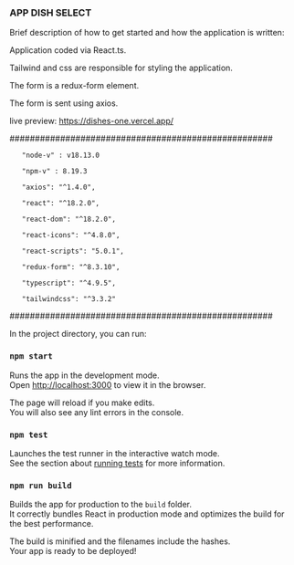 
### APP DISH SELECT

Brief description of how to get started and how the application is written: 

Application coded via React.ts. 

Tailwind and css are responsible for styling the application. 

The form is a redux-form element. 

The form is sent using axios. 

live preview: 
https://dishes-one.vercel.app/


####################################################

       "node-v" : v18.13.0
                
       "npm-v" : 8.19.3
                
       "axios": "^1.4.0",
                
       "react": "^18.2.0",
                
       "react-dom": "^18.2.0",
                
       "react-icons": "^4.8.0",
                
       "react-scripts": "5.0.1",
                
       "redux-form": "^8.3.10",
                
       "typescript": "^4.9.5",
                
       "tailwindcss": "^3.3.2"

                
####################################################

In the project directory, you can run:

### `npm start`

Runs the app in the development mode.\
Open [http://localhost:3000](http://localhost:3000) to view it in the browser.

The page will reload if you make edits.\
You will also see any lint errors in the console.

### `npm test`

Launches the test runner in the interactive watch mode.\
See the section about [running tests](https://facebook.github.io/create-react-app/docs/running-tests) for more information.

### `npm run build`

Builds the app for production to the `build` folder.\
It correctly bundles React in production mode and optimizes the build for the best performance.

The build is minified and the filenames include the hashes.\
Your app is ready to be deployed!


